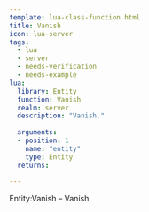 ```yaml
---
template: lua-class-function.html
title: Vanish
icon: lua-server
tags:
  - lua
  - server
  - needs-verification
  - needs-example
lua:
  library: Entity
  function: Vanish
  realm: server
  description: "Vanish."
  
  arguments:
  - position: 1
    name: "entity"
    type: Entity
  returns:
    
---
```


<div class="lua__search__keywords">
Entity:Vanish &#x2013; Vanish.
</div>
